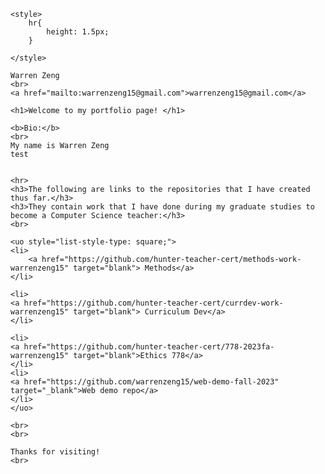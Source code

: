 <html>

    <style>
        hr{
            height: 1.5px;
        }
    
    </style>
    
    Warren Zeng
    <br>
    <a href="mailto:warrenzeng15@gmail.com">warrenzeng15@gmail.com</a>

    <h1>Welcome to my portfolio page! </h1>

    <b>Bio:</b>
    <br>
    My name is Warren Zeng
    test

    
    <hr>
    <h3>The following are links to the repositories that I have created thus far.</h3>   
    <h3>They contain work that I have done during my graduate studies to become a Computer Science teacher:</h3> 
    <br>

    <uo style="list-style-type: square;">
    <li>
        <a href="https://github.com/hunter-teacher-cert/methods-work-warrenzeng15" target="blank"> Methods</a>
    </li>

    <li>
    <a href="https://github.com/hunter-teacher-cert/currdev-work-warrenzeng15" target="blank"> Curriculum Dev</a>
    </li>

    <li>
    <a href="https://github.com/hunter-teacher-cert/778-2023fa-warrenzeng15" target="blank">Ethics 778</a>
    </li>
    <li>
    <a href="https://github.com/warrenzeng15/web-demo-fall-2023" target="_blank">Web demo repo</a>
    </li>
    </uo>

    <br>
    <br>

    Thanks for visiting!
    <br>


</html>

